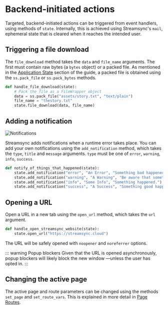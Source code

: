 # Backend-initiated actions

Targeted, backend-initiated actions can be triggered from event handlers, using methods of `state`. Internally, this is achieved using Streamsync's `mail`, ephemeral state that is cleared when it reaches the intended user.

## Triggering a file download

The `file_download` method takes the `data` and `file_name` arguments. The first must contain raw bytes (a `bytes` object) or a packed file. As mentioned in the [Application State](application-state.html#files-and-binary-data) section of the guide, a packed file is obtained using the `ss.pack_file` or `ss.pack_bytes` methods.

```py
def handle_file_download(state):
    # Pack the file as a FileWrapper object
    data = ss.pack_file("assets/story.txt", "text/plain")
    file_name = "thestory.txt"
    state.file_download(data, file_name)
```

## Adding a notification

![Notifications](./images/backend-initiated-actions.notifications.png)

Streamsync adds notifications when a runtime error takes place. You can add your own notifications using the `add_notification` method, which takes the `type`, `title` and `message` arguments. `type` must be one of `error`, `warning`, `info`, `success`.

```py
def notify_of_things_that_happened(state):
    state.add_notification("error", "An Error", "Something bad happened.")
    state.add_notification("warning", "A Warning", "Be aware that something happened.")
    state.add_notification("info", "Some Info", "Something happened.")
    state.add_notification("success", "A Success", "Something good happened.")
```

## Opening a URL

Open a URL in a new tab using the `open_url` method, which takes the `url` argument.

```py
def handle_open_streamsync_website(state):
    state.open_url("https://streamsync.cloud")
```

The URL will be safely opened with `noopener` and `noreferrer` options.

::: warning Popup blockers
Given that the URL is opened asynchronously, popup blockers will likely block the new window —unless the user has opted in.
:::

## Changing the active page

The active page and route parameters can be changed using the methods `set_page` and `set_route_vars`. This is explained in more detail in [Page Routes](page-routes.html).
